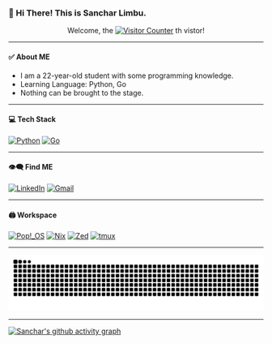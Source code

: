 ### 👋 Hi There! This is Sanchar Limbu.

<p align="center">
Welcome, the
<a href="https://github.com/zczqas" target="_blank"><img src="https://count.getloli.com/@zczqas?name=zczqas&theme=rule34" alt="Visitor Counter"></a>
th vistor!
</p>

---
#### ✅ About ME
* I am a 22-year-old student with some programming knowledge.
* Learning Language: Python, Go
* Nothing can be brought to the stage.

<!-- ![](https://github-readme-stats.vercel.app/api/top-langs?username=zczqas&locale=en&hide_title=false&layout=compact&card_width=320&langs_count=6&hide_border=false)ob -->


---
#### 💻 Tech Stack

[![Python](https://img.shields.io/badge/Python-3776AB?logo=python&logoColor=fff&style=for-the-badge)](#)
[![Go](https://img.shields.io/badge/Go-%2300ADD8.svg?&logo=go&logoColor=white&style=for-the-badge)](#)
<!-- [![Snowflake](https://img.shields.io/badge/Snowflake-29B5E8?logo=snowflake&logoColor=fff&style=for-the-badge)](#) -->

---
#### 👁️‍🗨️ Find ME
[![LinkedIn](https://custom-icon-badges.demolab.com/badge/LinkedIn-0A66C2?logo=linkedin-white&logoColor=fff&style=for-the-badge)](https://www.linkedin.com/in/sanchar-limbu)
[![Gmail](https://img.shields.io/badge/Gmail-D14836?logo=gmail&logoColor=white&style=for-the-badge)](mailto:limbusanchar76@gmail.com)

---
#### 🖨️ Workspace
[![Pop!_OS](https://img.shields.io/badge/Pop!__OS-48B9C7?logo=popos&logoColor=fff&style=for-the-badge)](#)
[![Nix](https://img.shields.io/badge/Nix-5277C3?logo=nixos&logoColor=fff&style=for-the-badge)](#)
[![Zed](https://img.shields.io/badge/Zed-white?logo=zedindustries&logoColor=084CCF&style=for-the-badge)](#)
[![tmux](https://img.shields.io/badge/tmux-1BB91F?logo=tmux&logoColor=fff&style=for-the-badge)](https://tmuxcheatsheet.com/)

----
<div align="center">
  <img src="https://raw.githubusercontent.com/zczqas/zczqas/output/snake.svg" alt="Snake animation" />
</div>

---
[![Sanchar's github activity graph](https://github-readme-activity-graph.vercel.app/graph?username=zczqas&days=30&bg_color=1e1e2e&color=CBA6F7&line=CBA6F7&point=45475A&area=true&hide_border=true)](https://github.com/ashutosh00710/github-readme-activity-graph)


<!-- <div align="center">
  <img height="150" src="https://media.tenor.com/Vi3igSsjtdMAAAAi/hu-tao-music.gif" />
 <img src="https://spotify-recently-played-readme.vercel.app/api?user=2s9r6yn4pu1yp1ud2zkkucym0&count=3" alt="Spotify recently played" height="150" />
</div> -->
